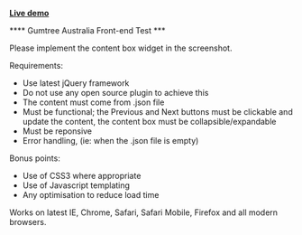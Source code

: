 **[Live demo](https://gumtree-18695.firebaseapp.com/)**

**** Gumtree Australia Front-end Test ***

Please implement the content box widget in the screenshot.  

Requirements:
- Use latest jQuery framework
- Do not use any open source plugin to achieve this
- The content must come from .json file
- Must be functional; the Previous and Next buttons must be clickable and update the content, the content box must be collapsible/expandable
- Must be reponsive
- Error handling, (ie: when the .json file is empty)

Bonus points:
- Use of CSS3 where appropriate 
- Use of Javascript templating 
- Any optimisation to reduce load time

Works on latest IE, Chrome, Safari, Safari Mobile, Firefox and all modern browsers.  